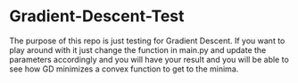# Gradient-Descent-Test

The purpose of this repo is just testing for Gradient Descent. If you want to play around with it
just change the function in main.py and update the parameters accordingly and you
will have your result and you will be able to see how GD minimizes a convex function to get to the minima.